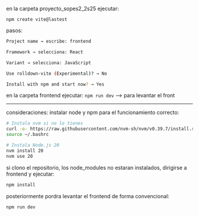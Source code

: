 

en la carpeta proyecto_sopes2_2s25 ejecutar:

`npm create vite@lastest`

pasos:

```bash
Project name → escribe: frontend

Framework → selecciona: React

Variant → selecciona: JavaScript

Use rolldown-vite (Experimental)? → No

Install with npm and start now? → Yes
```

en la carpeta frontend ejecutar: 
`npm run dev` --> para levantar el front

-------------------------------------------------------

consideraciones: instalar node y npm para el funcionamiento correcto:
```bash
# Instala nvm si no lo tienes
curl -o- https://raw.githubusercontent.com/nvm-sh/nvm/v0.39.7/install.sh | bash
source ~/.bashrc

# Instala Node.js 20
nvm install 20
nvm use 20
```



si clono el repositorio, los node_modules no estaran instalados, dirigirse a frontend y ejecutar:
```bash
npm install
```

posteriormente pordra levantar el frontend de forma convencional:
```bash
npm run dev
```